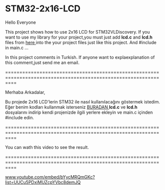STM32-2x16-LCD
==============
Hello Everyone


This project shows how to use 2x16 LCD for STM32VLDiscovery. If you want to use my library for your project,you must just add  <b>lcd.c</b> and  <b>lcd.h</b> files from 
<a href="https://github.com/ayhankorkmaz/STM32-2x16-LCD/tree/master/Libraries/STM32F10x_StdPeriph_Driver" target="_blank">here </a> into the  your project files just like this project. And #include in main.c ...

In this project comments in Turkish. If anyone want to explaexplanation of this comment,just send me an email.

================================================================================================================

Merhaba Arkadalar,

Bu projede 2x16 LCD'lerin STM32 ile nasıl kullanılacağını göstermek istedim. Eğer benim kodları kullanmak isterseniz <a href="https://github.com/ayhankorkmaz/STM32-2x16-LCD/tree/master/Libraries/STM32F10x_StdPeriph_Driver" target="_blank">BURADAN </a> <b>lcd.c</b> ve <b>lcd.h</b> dosyalarını indirip kendi projenizde ilgili yerlere ekleyin ve main.c içinden #include  edin.

================================================================================================================

You can wath this video to see the result.   

================================================================================================================

www.youtube.com/embed/bYycMRQmGKc?list=UUCu5PDxiMUZcpYVbc8demJQ
